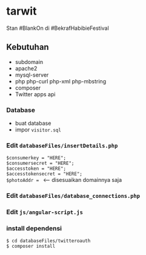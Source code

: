 # tarwit
Stan #BlankOn di #BekrafHabibieFestival


## Kebutuhan
- subdomain
- apache2
- mysql-server
- php php-curl php-xml php-mbstring
- composer
- Twitter apps api

### Database
- buat database
- impor ```visitor.sql```

### Edit ```databaseFiles/insertDetails.php```
```$consumerkey = "HERE";```  
```$consumersecret = "HERE";```  
```$accesstoken = "HERE";```  
```$accesstokensecret = "HERE";```  
```$photoAddr = ``` <-- disesuaikan domainnya saja

### Edit ```databaseFiles/database_connections.php```

### Edit ```js/angular-script.js```

### install dependensi
```$ cd databaseFiles/twitteroauth```  
```$ composer install```
